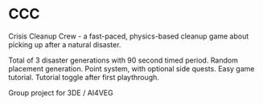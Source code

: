 # CCC

Crisis Cleanup Crew - a fast-paced, physics-based cleanup game about picking up after a natural disaster.

Total of 3 disaster generations with 90 second timed period. Random placement generation. Point system, with optional side quests. Easy game tutorial. Tutorial toggle after first playthrough.

Group project for 3DE / AI4VEG

